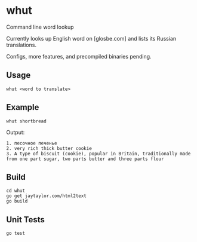 # whut
Command line word lookup

Currently looks up English word on [glosbe.com] and lists its Russian translations.

Configs, more features, and precompiled binaries pending.

## Usage
```
whut <word to translate>
```

## Example
```
whut shortbread
```
Output:
```
1. песочное печенье
2. very rich thick butter cookie
3. A type of biscuit (cookie), popular in Britain, traditionally made from one part sugar, two parts butter and three parts flour
```
## Build
```
cd whut
go get jaytaylor.com/html2text
go build
```
## Unit Tests
```
go test
```
